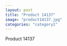 ```yaml
---
layout: post
title: "Product 14137"
image: "product14137.jpg"
categories: "category1"
---
```

Product 14137
